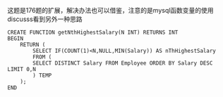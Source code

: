 这题是176题的扩展，解决办法也可以借鉴，注意的是mysql函数变量的使用<br>
discusss看到另外一种思路
```mysql
CREATE FUNCTION getNthHighestSalary(N INT) RETURNS INT
BEGIN
	RETURN (
		SELECT IF(COUNT(1)<N,NULL,MIN(Salary)) AS nThHighestSalary
		FROM (
		SELECT DISTINCT Salary FROM Employee ORDER BY Salary DESC LIMIT 0,N
		) TEMP
	);
END
```